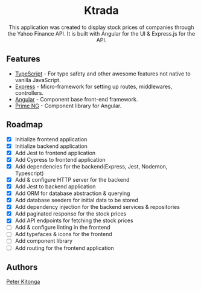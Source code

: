 <div align="center">
<h1>Ktrada</h1>
<p>This application was created to display stock prices of companies through the Yahoo Finance API. It is built with Angular for the UI & Express.js for the API.</p>
</div>

## Features

- [TypeScript](https://www.typescriptlang.org/) - For type safety and other awesome features not native to vanilla JavaScript.
- [Express](https://expressjs.com/) - Micro-framework for setting up routes, middlewares, controllers.
- [Angular](https://angular.io/) - Component base front-end framework.
- [Prime NG](https://primeng.org/) - Component library for Angular.

## Roadmap

- [x] Initialize frontend application
- [x] Initialize backend application
- [x] Add Jest to frontend application
- [x] Add Cypress to frontend application
- [x] Add dependencies for the backend(Express, Jest, Nodemon, Typescript)
- [x] Add & configure HTTP server for the backend
- [x] Add Jest to backend application
- [x] Add ORM for database abstraction & querying
- [x] Add database seeders for initial data to be stored
- [x] Add dependency injection for the backend services & repositories
- [x] Add paginated response for the stock prices
- [x] Add API endpoints for fetching the stock prices
- [ ] Add & configure linting in the frontend
- [ ] Add typefaces & icons for the frontend
- [ ] Add component library
- [ ] Add routing for the frontend application

## Authors

[Peter Kitonga](https://www.github.com/peterkitonga)